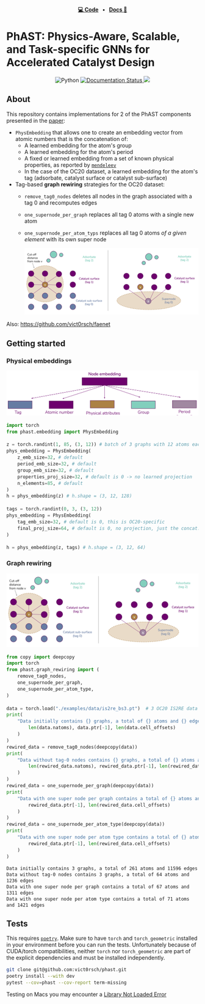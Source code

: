<p align="center">
<br/>
<strong><a href="https://github.com/vict0rsch/phast" target="_blank">💻 Code</a></strong>
<strong>&nbsp;&nbsp;•&nbsp;&nbsp;</strong>
<strong><a href="https://phast.readthedocs.io/" target="_blank">Docs 📑</a></strong>
<br/>
</p>

# PhAST: Physics-Aware, Scalable, and Task-specific GNNs for Accelerated Catalyst Design

<p align="center">
    <a>
	    <img src='https://img.shields.io/badge/python-3.9%2B-blue' alt='Python' />
	</a>
	<a href='https://phast.readthedocs.io/en/latest/?badge=latest'>
    	<img src='https://readthedocs.org/projects/phast/badge/?version=latest' alt='Documentation Status' />
	</a>
    <a href="https://github.com/psf/black">
	    <img src='https://img.shields.io/badge/code%20style-black-black' />
	</a>
</p>

## About

This repository contains implementations for 2 of the PhAST components presented in the [paper](https://arxiv.org/abs/2211.12020):

* `PhysEmbedding` that allows one to create an embedding vector from atomic numbers that is the concatenation of:
  * A learned embedding for the atom's group
  * A learned embedding for the atom's period
  * A fixed or learned embedding from a set of known physical properties, as reported by [`mendeleev`](https://mendeleev.readthedocs.io/en/stable/data.html#elements)
  * In the case of the OC20 dataset, a learned embedding for the atom's tag (adsorbate, catalyst surface or catalyst sub-surface)
* Tag-based **graph rewiring** strategies for the OC20 dataset:
  * `remove_tag0_nodes` deletes all nodes in the graph associated with a tag 0 and recomputes edges
  * `one_supernode_per_graph` replaces all tag 0 atoms with a single new atom
  * `one_supernode_per_atom_typs` replaces all tag 0 atoms *of a given element* with its own super node

    <img src="https://raw.githubusercontent.com/vict0rsch/phast/main/examples/data/rewiring.png" width="600px" />

Also: https://github.com/vict0rsch/faenet

## Getting started

### Physical embeddings

![Embedding illustration](https://raw.githubusercontent.com/vict0rsch/phast/main/examples/data/embedding.png)

```python
import torch
from phast.embedding import PhysEmbedding

z = torch.randint(1, 85, (3, 12)) # batch of 3 graphs with 12 atoms each
phys_embedding = PhysEmbedding(
    z_emb_size=32, # default
    period_emb_size=32, # default
    group_emb_size=32, # default
    properties_proj_size=32, # default is 0 -> no learned projection
    n_elements=85, # default
)
h = phys_embedding(z) # h.shape = (3, 12, 128)

tags = torch.randint(0, 3, (3, 12))
phys_embedding = PhysEmbedding(
    tag_emb_size=32, # default is 0, this is OC20-specific
    final_proj_size=64, # default is 0, no projection, just the concat. of embeds.
)

h = phys_embedding(z, tags) # h.shape = (3, 12, 64)
```

### Graph rewiring

![Rewiring illustration](https://raw.githubusercontent.com/vict0rsch/phast/main/examples/data/rewiring.png)

```python
from copy import deepcopy
import torch
from phast.graph_rewiring import (
    remove_tag0_nodes,
    one_supernode_per_graph,
    one_supernode_per_atom_type,
)

data = torch.load("./examples/data/is2re_bs3.pt")  # 3 OC20 IS2RE data samples
print(
    "Data initially contains {} graphs, a total of {} atoms and {} edges".format(
        len(data.natoms), data.ptr[-1], len(data.cell_offsets)
    )
)
rewired_data = remove_tag0_nodes(deepcopy(data))
print(
    "Data without tag-0 nodes contains {} graphs, a total of {} atoms and {} edges".format(
        len(rewired_data.natoms), rewired_data.ptr[-1], len(rewired_data.cell_offsets)
    )
)
rewired_data = one_supernode_per_graph(deepcopy(data))
print(
    "Data with one super node per graph contains a total of {} atoms and {} edges".format(
        rewired_data.ptr[-1], len(rewired_data.cell_offsets)
    )
)
rewired_data = one_supernode_per_atom_type(deepcopy(data))
print(
    "Data with one super node per atom type contains a total of {} atoms and {} edges".format(
        rewired_data.ptr[-1], len(rewired_data.cell_offsets)
    )
)
```

```
Data initially contains 3 graphs, a total of 261 atoms and 11596 edges
Data without tag-0 nodes contains 3 graphs, a total of 64 atoms and 1236 edges
Data with one super node per graph contains a total of 67 atoms and 1311 edges
Data with one super node per atom type contains a total of 71 atoms and 1421 edges
```

## Tests

This requires [`poetry`](https://python-poetry.org/docs/). Make sure to have `torch` and `torch_geometric` installed in your environment before you can run the tests. Unfortunately because of CUDA/torch compatibilities, neither `torch` nor `torch_geometric` are part of the explicit dependencies and must be installed independently.

```bash
git clone git@github.com:vict0rsch/phast.git
poetry install --with dev
pytest --cov=phast --cov-report term-missing
```

Testing on Macs you may encounter a [Library Not Loaded Error](https://github.com/pyg-team/pytorch_geometric/issues/6530)
